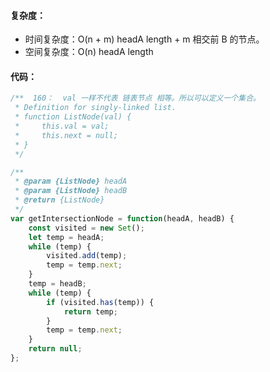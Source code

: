 #### 复杂度：
- 时间复杂度：O(n + m) headA length + m 相交前 B 的节点。
- 空间复杂度：O(n) headA length
#### 代码：
```javascript
/**  160：  val 一样不代表 链表节点 相等。所以可以定义一个集合。
 * Definition for singly-linked list.
 * function ListNode(val) {
 *     this.val = val;
 *     this.next = null;
 * }
 */

/**
 * @param {ListNode} headA
 * @param {ListNode} headB
 * @return {ListNode}
 */
var getIntersectionNode = function(headA, headB) {
    const visited = new Set();
    let temp = headA;
    while (temp) {
        visited.add(temp);
        temp = temp.next;
    }
    temp = headB;
    while (temp) {
        if (visited.has(temp)) {
            return temp;
        }
        temp = temp.next;
    }
    return null;
};
```